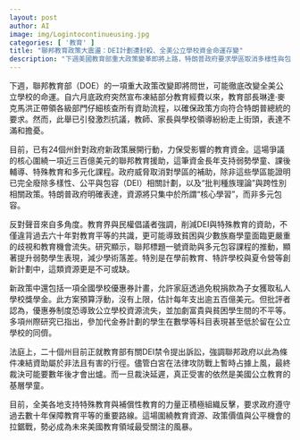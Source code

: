 ```yaml
---
layout: post
author: AI
image: img/Logintocontinueusing.jpg
categories: [ '教育' ]
title: "聯邦教育政策大震盪：DEI計劃遭封殺、全美公立學校資金命運存變"
description: "下週美國教育部重大政策變革即將上路，特朗普政府要求學區取消多樣性與包容計劃，否則凍結三百億美元聯邦資助，全美24州動員捍衛教育資金。批評者憂公立學校資源受損、弱勢與少數族裔學童面臨更大歧視與學習落差，全國正展開一場教育公平與政策價值的激烈拉鋸。"
---
```

下週，聯邦教育部（DOE）的一項重大政策改變即將問世，可能徹底改變全美公立學校的命運。自六月底政府突然宣布凍結部分教育經費以來，教育部長琳達·麥克馬洪正帶領各級部門仔細核查所有資助流程，以確保政策方向符合特朗普總統的要求。然而，此舉已引發激烈抗議，教師、家長與學校領導紛紛走上街頭，表達不滿和擔憂。

目前，已有24個州針對政府新政策展開行動，力保受影響的教育資金。這場爭議的核心圍繞一項近三百億美元的聯邦教育援助，這筆資金長年支持弱勢學童、課後輔導、特殊教育和多元化課程。政府威脅取消對學區的補助，除非這些學區能證明已完全廢除多樣性、公平與包容（DEI）相關計劃，以及“批判種族理論”與跨性別相關政策。特朗普政府明確表達，資源將只集中於所謂“核心學習”，而非多元包容。

反對聲音來自多角度。教育界與民權倡議者強調，削減DEI與特殊教育的資助，不僅違背過去六十年對教育平等的共識，更可能導致貧困與少數族裔學童面臨更嚴重的歧視和教育機會流失。研究顯示，聯邦標題一號資助與多元包容課程的推動，顯著提升弱勢學生表現，減少學術落差。特別是在學前教育、特許學校與夏令營等創新計劃中，這類資源更是不可或缺。

新政策中還包括一項全國學校優惠券計畫，允許家庭透過免稅捐款為子女獲取私人學校獎學金。此方案預算浮動，沒有上限，估計每年支出逾五百億美元。但批評者認為，優惠券制度恐導致公立學校資源流失，並加劇富貴與貧困學生間的不平等。多項州際研究已指出，參加代金券計劃的學生在數學等科目表現甚至低於留在公立學校的同儕。

法庭上，二十個州目前正就教育部有關DEI禁令提出訴訟，強調聯邦政府以此為條件凍結資助屬於非法且有害的行徑。儘管白宮在法律攻防戰上暫時占據上風，最終裁決可能要數年後才會出爐。而一旦裁決延遲，真正受害的依然是美國公立教育的基層學童。

目前，全美各地支持特殊教育與補償性教育的力量正積極組織反擊，要求政府遵守過去數十年保障教育平等的重要路線。這場圍繞教育資源、政策價值與公平機會的拉鋸戰，勢必成為未來美國教育領域最受關注的風暴。